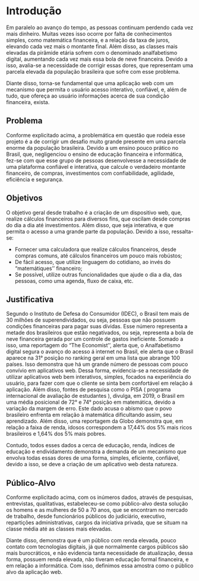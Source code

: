 # Introdução

Em paralelo ao avanço do tempo, as pessoas continuam perdendo cada vez
mais dinheiro. Muitas vezes isso ocorre por falta de conhecimentos simples, como
matemática financeira, e a relação da taxa de juros, elevando cada vez mais o
montante final. Além disso, as classes mais elevadas da pirâmide etária sofrem com
o denominado analfabetismo digital, aumentando cada vez mais essa bola de neve
financeira. Devido a isso, avalia-se a necessidade de corrigir essas dores, que
representam uma parcela elevada da população brasileira que sofre com esse
problema.

Diante disso, torna-se fundamental que uma aplicação web com um
mecanismo que permita o usuário acesso interativo, confiável, e, além de tudo, que
ofereça ao usuário informações acerca de sua condição financeira, exista.

## Problema

Conforme explicitado acima, a problemática em questão que rodeia esse
projeto é a de corrigir um desafio muito grande presente em uma parcela enorme
da população brasileira. Devido a um ensino pouco prático no Brasil, que,
negligenciou o ensino de educação financeira e informática, fez-se com que esse
grupo de pessoas desenvolvesse a necessidade de uma plataforma confiável e
interativa, que calcule o verdadeiro montante financeiro, de compras, investimentos
com confiabilidade, agilidade, eficiência e segurança.



## Objetivos

O objetivo geral desde trabalho é a criação de um dispositivo web, que,
realize cálculos financeiros para diversos fins, que oscilam desde compras do dia a
dia até investimentos. Além disso, que seja interativa, e que permita o acesso a
uma grande parte da população. 
Devido a isso, ressalta-se:

- Fornecer uma calculadora que realize cálculos financeiros, desde compras
    comuns, até cálculos financeiros um pouco mais robústos;
- De fácil acesso, que utilize linguagem do cotidiano, ao invés do “matemátiques’’ financeiro;
- Se possível, utilize outras funcionalidades que ajude o dia a dia, das
    pessoas, como uma agenda, fluxo de caixa, etc.



## Justificativa

Segundo o Instituto de Defesa do Consumidor (IDEC), o Brasil tem mais de 30 milhões de superendividados, ou seja, pessoas que não possuem condições financeiras para pagar suas dívidas. Esse número representa a metade dos brasileiros que estão negativados, ou seja, representa a bola de neve financeira gerada por um controle de gastos ineficiente. Somado a isso, uma reportagem do “The Economist’’, alerta que, o Analfabetismo digital segura o avanço do acesso á internet no Brasil, ele alerta que o Brasil aparece na 31° posição no ranking geral em uma lista que abrange 100 países. Isso demonstra que há um grande número de pessoas com  pouco convívio em  aplicativos web. Dessa forma, evidencia-se a necessidade de utilizar aplicativos web bem interativos, simples, focados na experiência do usuário, para fazer com que o cliente se sinta bem confortável em relação á aplicação. Além disso, fontes de pesquisa como o PISA ( programa internacional de avaliação de estudantes ), divulga, em 2019, o Brasil em uma média posicional de 72° e 74° posição em matemática, devido a variação da margem de erro. Este dado  acusa o abismo que o povo brasileiro enfrenta em relação à matemática dificultando assim, seu aprendizado. Além disso, uma reportagem da Globo demonstra que, em relação a faixa de renda, idosos correspondem a 17,44% dos 5% mais ricos brasileiros e 1,64% dos 5% mais pobres.

Contudo, todos esses dados a cerca de educação, renda, índices de educação e endividamento demonstra a demanda de um mecanismo que envolva todas essas dores de uma forma, simples, eficiente, confiável, devido a isso, se deve a criação de um aplicativo web desta natureza.

## Público-Alvo

Conforme explicitado acima, com os inúmeros dados, através de pesquisas, entrevistas, qualitativas, estabeleceu-se como público-alvo desta solução os homens e as mulheres de 50 a 70 anos, que se encontram no mercado de trabalho, desde funcionários públicos do judiciário, executivo, repartições administrativas, cargos da iniciativa privada, que se situam na classe média até as classes mais elevadas.

Diante disso, demonstra que é um público com renda elevada, pouco contato com tecnologias digitais, já que normalmente cargos públicos são mais burocráticos, e não evidencia tanta necessidade de atualização, dessa forma, possuem renda elevada, não tiveram educação formal financeira, e em relação a informática. Com isso, definimos essa amostra como o público alvo da aplicação web.


 
